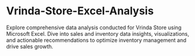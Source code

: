# Vrinda-Store-Excel-Analysis
Explore comprehensive data analysis conducted for Vrinda Store using Microsoft Excel. Dive into sales and inventory data insights, visualizations, and actionable recommendations to optimize inventory management and drive sales growth.
